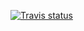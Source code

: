 [![Travis status](https://api.travis-ci.org/no-hope/apptools.png)](https://travis-ci.org/no-hope/apptools)
